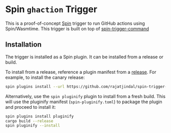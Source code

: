 # Spin `ghaction` Trigger

This is a proof-of-concept [Spin](https://github.com/fermyon/spin) trigger to run GitHub actions using Spin/Wasmtime. This trigger is built on top of [spin-trigger-command](https://github.com/fermyon/spin-trigger-command)

## Installation

The trigger is installed as a Spin plugin. It can be installed from a release or build.

To install from a release, reference a plugin manifest from a [release](https://github.com/fermyon/spin-trigger-ghaction/releases). For example, to install the canary release:

```sh
spin plugins install --url https://github.com/rajatjindal/spin-trigger-ghaction/releases/download/canary/trigger-ghaction.json
```

Alternatively, use the `spin pluginify` plugin to install from a fresh build. This will use the pluginify manifest (`spin-pluginify.toml`) to package the plugin and proceed to install it:

```sh
spin plugins install pluginify
cargo build --release
spin pluginify --install
```
